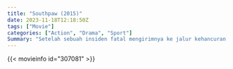 ```yaml
---
title: "Southpaw (2015)"
date: 2023-11-18T12:18:50Z
tags: ["Movie"]
categories: ["Action", "Drama", "Sport"]
Summary: "Setelah sebuah insiden fatal mengirimnya ke jalur kehancuran yang merajalela, seorang petinju juara berjuang untuk mendapatkan hak asuh atas putrinya dan menghidupkan kembali karier profesionalnya."
---
```


<mux-player stream-type="on-demand"
src="https://kp3d-my.sharepoint.com/personal/ryoo_kp3d_onmicrosoft_com/_layouts/15/download.aspx?share=Ef4K88lSCQhMr80aSIn2ha0Bd_fXUpXhATApOortfgbL0w" prefer-playback="mse" controls>

</mux-player>


{{< movieinfo id="307081" >}}

<script src="https://cdn.jsdelivr.net/npm/@mux/mux-player"></script>

 <script type="application/ld+json ">
{
"@context": "https://schema.org/",
"@type": "VideoObject",
"name": "Southpaw (2015)",
"contentUrl": "https://stream.mux.com/W3KmKED4MGDg5IHqhtKjHck2yXPwkQ5jPN4WElADaBI.m3u8",
"thumbnailUrl": "https://www.themoviedb.org/t/p/original/fbkqdmlg4fhlmLh5iVC72Hpljbf.jpg?width=314&fit_mode=preserve&time=25",
"uploadDate": "2023-11-18T12:18:50Z",
}

</script>